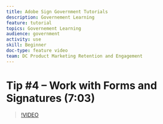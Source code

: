 ```yaml
---
title: Adobe Sign Government Tutorials
description: Governement Learning
feature: tutorial
topics: Governement Learning
audience: government
activity: use
skill: Beginner
doc-type: feature video
team: DC Product Marketing Retention and Engagement
---
```


# Tip #4 – Work with Forms and Signatures (7:03)

>[!VIDEO](https://video.tv.adobe.com/v/34512)
